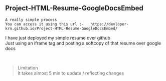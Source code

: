 ## Project-HTML-Resume-GoogleDocsEmbed   
    
    A really simple process    
    You can access it using this url :-   https://devloper-krn.github.io/Project-HTML-Resume-GoogleDocsEmbed/ 
    
I have just deployed my simple resume over github    
Just using an iframe tag and posting a softcopy of that resume over google docs   
   
   
  <br>

   
> Limitation   
> It takes almost 5 min to update / reflecting changes    
